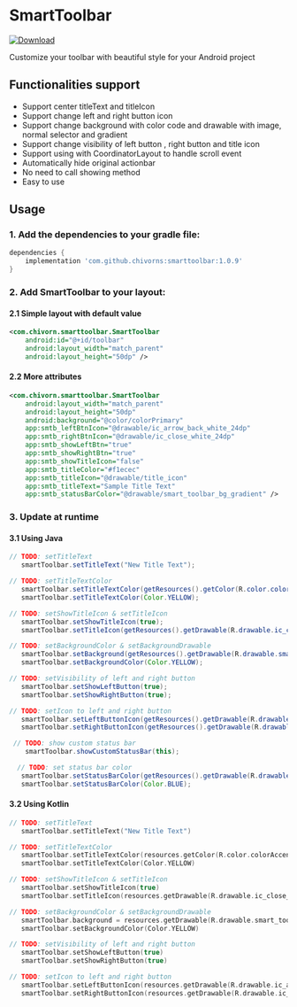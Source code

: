 # SmartToolbar
[ ![Download](https://api.bintray.com/packages/chivorn/maven/smarttoolbar/images/download.svg) ](https://bintray.com/chivorn/maven/smarttoolbar/_latestVersion)

Customize your toolbar with beautiful style for your Android project
## Functionalities support
- Support center titleText and titleIcon
- Support change left and right button icon
- Support change background with color code and drawable with image, normal selector and gradient
- Support change visibility of left button , right button and title icon
- Support using with CoordinatorLayout to handle scroll event
- Automatically hide original actionbar
- No need to call showing method
- Easy to use
## Usage
### 1. Add the dependencies to your gradle file:

```gradle
dependencies {
    implementation 'com.github.chivorns:smarttoolbar:1.0.9'
}
```

### 2. Add SmartToolbar to your layout:

#### 2.1 Simple layout with default value
```xml
<com.chivorn.smarttoolbar.SmartToolbar
    android:id="@+id/toolbar"
    android:layout_width="match_parent"
    android:layout_height="50dp" />
```

#### 2.2 More  attributes

```xml
<com.chivorn.smarttoolbar.SmartToolbar
    android:layout_width="match_parent"
    android:layout_height="50dp"
    android:background="@color/colorPrimary"
    app:smtb_leftBtnIcon="@drawable/ic_arrow_back_white_24dp"
    app:smtb_rightBtnIcon="@drawable/ic_close_white_24dp"
    app:smtb_showLeftBtn="true"
    app:smtb_showRightBtn="true"
    app:smtb_showTitleIcon="false"
    app:smtb_titleColor="#f1ecec"
    app:smtb_titleIcon="@drawable/title_icon"
    app:smtb_titleText="Sample Title Text" 
    app:smtb_statusBarColor="@drawable/smart_toolbar_bg_gradient" />
```

### 3. Update at runtime
#### 3.1 Using Java

```java
// TODO: setTitleText
   smartToolbar.setTitleText("New Title Text");
```

```java
// TODO: setTitleTextColor
   smartToolbar.setTitleTextColor(getResources().getColor(R.color.colorAccent)); // or
   smartToolbar.setTitleTextColor(Color.YELLOW);
```

```java
// TODO: setShowTitleIcon & setTitleIcon
   smartToolbar.setShowTitleIcon(true);
   smartToolbar.setTitleIcon(getResources().getDrawable(R.drawable.ic_close_white_24dp));
```

```java
// TODO: setBackgroundColor & setBackgroundDrawable
   smartToolbar.setBackground(getResources().getDrawable(R.drawable.smart_toolbar_bg_gradient)); // or
   smartToolbar.setBackgroundColor(Color.YELLOW);
```

```java
// TODO: setVisibility of left and right button
   smartToolbar.setShowLeftButton(true);
   smartToolbar.setShowRightButton(true);
```

```java
// TODO: setIcon to left and right button
   smartToolbar.setLeftButtonIcon(getResources().getDrawable(R.drawable.ic_arrow_back_white_24dp));
   smartToolbar.setRightButtonIcon(getResources().getDrawable(R.drawable.ic_close_white_24dp));
```

```java
 // TODO: show custom status bar
    smartToolbar.showCustomStatusBar(this);
```

```java
  // TODO: set status bar color
   smartToolbar.setStatusBarColor(getResources().getDrawable(R.drawable.smart_toolbar_bg_gradient)); // or
   smartToolbar.setStatusBarColor(Color.BLUE);
```

#### 3.2 Using Kotlin

```kotlin
// TODO: setTitleText
   smartToolbar.setTitleText("New Title Text")
```

```kotlin
// TODO: setTitleTextColor
   smartToolbar.setTitleTextColor(resources.getColor(R.color.colorAccent)) // or
   smartToolbar.setTitleTextColor(Color.YELLOW)
```

```kotlin
// TODO: setShowTitleIcon & setTitleIcon
   smartToolbar.setShowTitleIcon(true)
   smartToolbar.setTitleIcon(resources.getDrawable(R.drawable.ic_close_white_24dp))
```

```kotlin
// TODO: setBackgroundColor & setBackgroundDrawable
   smartToolbar.background = resources.getDrawable(R.drawable.smart_toolbar_bg_gradient) // or
   smartToolbar.setBackgroundColor(Color.YELLOW)
```

```kotlin
// TODO: setVisibility of left and right button
   smartToolbar.setShowLeftButton(true)
   smartToolbar.setShowRightButton(true)
```

```kotlin
// TODO: setIcon to left and right button
   smartToolbar.setLeftButtonIcon(resources.getDrawable(R.drawable.ic_arrow_back_white_24dp))
   smartToolbar.setRightButtonIcon(resources.getDrawable(R.drawable.ic_close_white_24dp))
```
